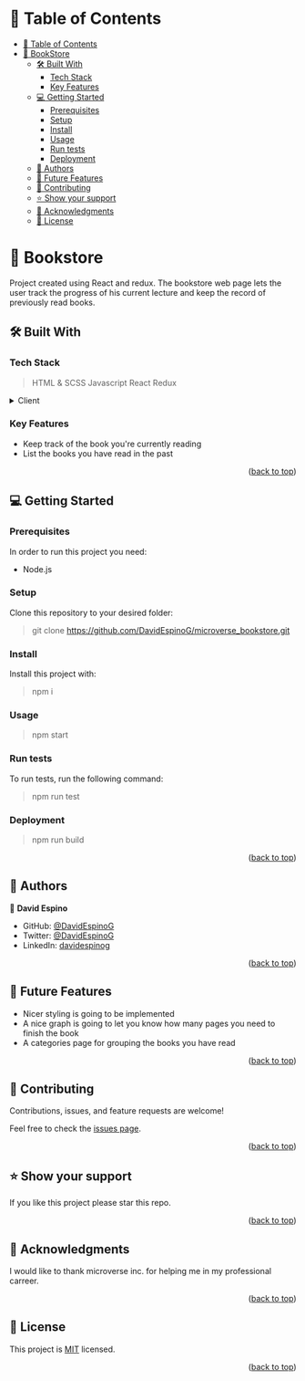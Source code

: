 <a id="readme-top"></a>

# 📗 Table of Contents

- [📗 Table of Contents](#-table-of-contents)
- [📖 BookStore ](#about-project)
  - [🛠 Built With ](#-built-with-)
    - [Tech Stack ](#tech-stack-)
    - [Key Features ](#key-features-)
  - [💻 Getting Started ](#-getting-started-)
    - [Prerequisites](#prerequisites)
    - [Setup](#setup)
    - [Install](#install)
    - [Usage](#usage)
    - [Run tests](#run-tests)
    - [Deployment](#deployment)
  - [👥 Authors ](#-authors-)
  - [🔭 Future Features ](#-future-features-)
  - [🤝 Contributing ](#-contributing-)
  - [⭐️ Show your support ](#️-show-your-support-)
  - [🙏 Acknowledgments ](#-acknowledgments-)
  - [📝 License ](#-license-)

<!-- PROJECT DESCRIPTION -->

# 📖 Bookstore <a id="about-project"></a>

Project created using React and redux. The bookstore web page lets the user track the progress of his current lecture and keep the record of previously read books. 

## 🛠 Built With <a id="built-with"></a>

### Tech Stack <a id="tech-stack"></a>

> HTML & SCSS
> Javascript
> React
> Redux

<details>
  <summary>Client</summary>
  <ul>
    <li><a href="#">HTML, CSS, React & Redux</a></li>
  </ul>
</details>

<!-- Features -->

### Key Features <a id="key-features"></a>

- Keep track of the book you're currently reading
- List the books you have read in the past

<p align="right">(<a href="#readme-top">back to top</a>)</p>

<!-- GETTING STARTED -->

## 💻 Getting Started <a id="getting-started"></a>


### Prerequisites

In order to run this project you need:

- Node.js

### Setup

Clone this repository to your desired folder:

> git clone https://github.com/DavidEspinoG/microverse_bookstore.git 


### Install

Install this project with:

> npm  i

### Usage

> npm start


### Run tests

To run tests, run the following command:

> npm run test

### Deployment

> npm run build

<p align="right">(<a href="#readme-top">back to top</a>)</p>

<!-- AUTHORS -->

## 👥 Authors <a id="authors"></a>


👤 **David Espino**

- GitHub: [@DavidEspinoG](https://github.com/DavidEspinoG)
- Twitter: [@DavidEspinoG](https://twitter.com/DavidEspinoG)
- LinkedIn: [davidespinog](https://linkedin.com/in/davidespinog)

<p align="right">(<a href="#readme-top">back to top</a>)</p>

<!-- FUTURE FEATURES -->

## 🔭 Future Features <a id="future-features"></a>

- Nicer styling is going to be implemented
- A nice graph is going to let you know how many pages you need to finish the book 
- A categories page for grouping the books you have read

<p align="right">(<a href="#readme-top">back to top</a>)</p>

<!-- CONTRIBUTING -->
## 🤝 Contributing <a id="contributing"></a>

Contributions, issues, and feature requests are welcome!

Feel free to check the [issues page](https://github.com/DavidEspinoG/microverse_bookstore.git).

<p align="right">(<a href="#readme-top">back to top</a>)</p>

<!-- SUPPORT -->

## ⭐️ Show your support <a id="support"></a>

If you like this project please star this repo.

<p align="right">(<a href="#readme-top">back to top</a>)</p>

<!-- ACKNOWLEDGEMENTS -->

## 🙏 Acknowledgments <a id="acknowledgements"></a>

I would like to thank microverse inc. for helping me in my professional carreer. 

<p align="right">(<a href="#readme-top">back to top</a>)</p>

<!-- LICENSE -->

## 📝 License <a id="license"></a>

This project is [MIT](./MIT.md) licensed.

<p align="right">(<a href="#readme-top">back to top</a>)</p>